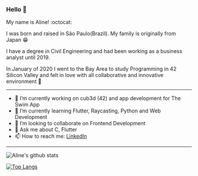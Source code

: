 ### Hello 👋

My name is Aline! :octocat:

I was born and raised in São Paulo(Brazil). My family is originally from Japan 😁 

I have a degree in Civil Engineering and had been working as a business analyst until 2019.

In January of 2020 I went to the Bay Area to study Programming in 42 Silicon Valley and felt in love with all collaborative and innovative environment 🌟

----

- 🔭 I’m currently working on cub3d (42) and app development for The Swim App
- 🌱 I’m currently learning Flutter, Raycasting, Python and Web Development
- 👯 I’m looking to collaborate on Frontend Development
- 💬 Ask me about C, Flutter
- 📫 How to reach me: [LinkedIn](https://www.linkedin.com/in/aline-fukuhara-5b4831a0/)

----

![Aline's github stats](https://github-readme-stats.vercel.app/api?username=alineayumi&show_icons=true&theme=default)
 
[![Top Langs](https://github-readme-stats.vercel.app/api/top-langs/?username=alineayumi&layout=compact)](https://github.com/alineayumi/github-readme-stats)
